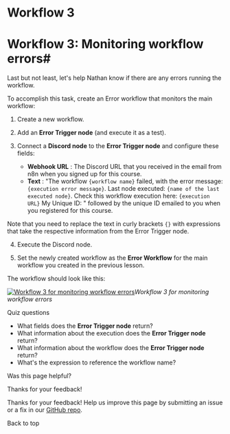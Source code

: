 # Workflow 3

[ ](https://github.com/n8n-io/n8n-docs/edit/main/docs/courses/level-two/chapter-5/chapter-5.3.md "Edit this page")

# Workflow 3: Monitoring workflow errors#

Last but not least, let's help Nathan know if there are any errors running the workflow.

To accomplish this task, create an Error workflow that monitors the main workflow:

  1. Create a new workflow.
  2. Add an **Error Trigger node** (and execute it as a test).
  3. Connect a **Discord node** to the **Error Trigger node** and configure these fields:  


     * **Webhook URL** : The Discord URL that you received in the email from n8n when you signed up for this course.
     * **Text** : "The workflow `{workflow name}` failed, with the error message: `{execution error message}`. Last node executed: `{name of the last executed node}`. Check this workflow execution here: `{execution URL}` My Unique ID: " followed by the unique ID emailed to you when you registered for this course.

Note that you need to replace the text in curly brackets `{}` with expressions that take the respective information from the Error Trigger node.  


  4. Execute the Discord node.

  5. Set the newly created workflow as the **Error Workflow** for the main workflow you created in the previous lesson.



The workflow should look like this:

[![Workflow 3 for monitoring workflow errors](/_images/courses/level-two/chapter-five/workflow3.png)](https://docs.n8n.io/_images/courses/level-two/chapter-five/workflow3.png)_Workflow 3 for monitoring workflow errors_

Quiz questions

  * What fields does the **Error Trigger node** return?
  * What information about the execution does the **Error Trigger node** return?
  * What information about the workflow does the **Error Trigger node** return?
  * What's the expression to reference the workflow name?



Was this page helpful? 

Thanks for your feedback! 

Thanks for your feedback! Help us improve this page by submitting an issue or a fix in our [GitHub repo](https://github.com/n8n-io/n8n-docs). 

Back to top 
